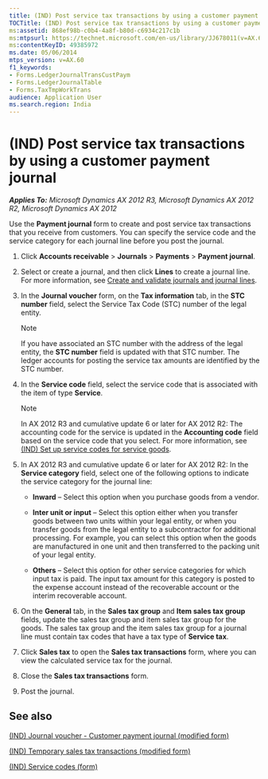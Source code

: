 ```yaml
---
title: (IND) Post service tax transactions by using a customer payment journal
TOCTitle: (IND) Post service tax transactions by using a customer payment journal
ms:assetid: 868ef98b-c0b4-4a8f-b80d-c6934c217c1b
ms:mtpsurl: https://technet.microsoft.com/en-us/library/JJ678011(v=AX.60)
ms:contentKeyID: 49385972
ms.date: 05/06/2014
mtps_version: v=AX.60
f1_keywords:
- Forms.LedgerJournalTransCustPaym
- Forms.LedgerJournalTable
- Forms.TaxTmpWorkTrans
audience: Application User
ms.search.region: India
---
```


# (IND) Post service tax transactions by using a customer payment journal 


_**Applies To:** Microsoft Dynamics AX 2012 R3, Microsoft Dynamics AX 2012 R2, Microsoft Dynamics AX 2012_

Use the **Payment journal** form to create and post service tax transactions that you receive from customers. You can specify the service code and the service category for each journal line before you post the journal.

1.  Click **Accounts receivable** \> **Journals** \> **Payments** \> **Payment journal**.

2.  Select or create a journal, and then click **Lines** to create a journal line. For more information, see [Create and validate journals and journal lines](create-and-validate-journals-and-journal-lines.md).

3.  In the **Journal voucher** form, on the **Tax information** tab, in the **STC number** field, select the Service Tax Code (STC) number of the legal entity.
    

    > [!NOTE]
    > <P>If you have associated an STC number with the address of the legal entity, the <STRONG>STC number</STRONG> field is updated with that STC number. The ledger accounts for posting the service tax amounts are identified by the STC number.</P>



4.  In the **Service code** field, select the service code that is associated with the item of type **Service**.
    

    > [!NOTE]
    > <P>In AX 2012 R3 and cumulative update 6 or later for AX 2012 R2: The accounting code for the service is updated in the <STRONG>Accounting code</STRONG> field based on the service code that you select. For more information, see <A href="ind-set-up-service-codes-for-service-goods.md">(IND) Set up service codes for service goods</A>.</P>



5.  In AX 2012 R3 and cumulative update 6 or later for AX 2012 R2: In the **Service category** field, select one of the following options to indicate the service category for the journal line:
    
      - **Inward** – Select this option when you purchase goods from a vendor.
    
      - **Inter unit or input** – Select this option either when you transfer goods between two units within your legal entity, or when you transfer goods from the legal entity to a subcontractor for additional processing. For example, you can select this option when the goods are manufactured in one unit and then transferred to the packing unit of your legal entity.
    
      - **Others** – Select this option for other service categories for which input tax is paid. The input tax amount for this category is posted to the expense account instead of the recoverable account or the interim recoverable account.

6.  On the **General** tab, in the **Sales tax group** and **Item sales tax group** fields, update the sales tax group and item sales tax group for the goods. The sales tax group and the item sales tax group for a journal line must contain tax codes that have a tax type of **Service tax**.

7.  Click **Sales tax** to open the **Sales tax transactions** form, where you can view the calculated service tax for the journal.

8.  Close the **Sales tax transactions** form.

9.  Post the journal.

## See also

[(IND) Journal voucher - Customer payment journal (modified form)](https://technet.microsoft.com/en-us/library/jj664751\(v=ax.60\))

[(IND) Temporary sales tax transactions (modified form)](https://technet.microsoft.com/en-us/library/jj664487\(v=ax.60\))

[(IND) Service codes (form)](https://technet.microsoft.com/en-us/library/jj664830\(v=ax.60\))

  


